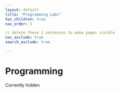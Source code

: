 ```yaml
---
layout: default
title: "Programming Labs"
has_children: true
nav_order: 5

// delete these 2 sentences to make pages visible
nav_exclude: true
search_exclude: true

---
```


# Programming 
Currently hidden